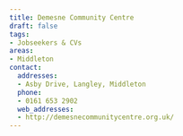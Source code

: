 ```yaml
---
title: Demesne Community Centre
draft: false
tags:
- Jobseekers & CVs
areas:
- Middleton
contact:
  addresses:
  - Asby Drive, Langley, Middleton
  phone:
  - 0161 653 2902
  web_addresses:
  - http://demesnecommunitycentre.org.uk/
---
```


